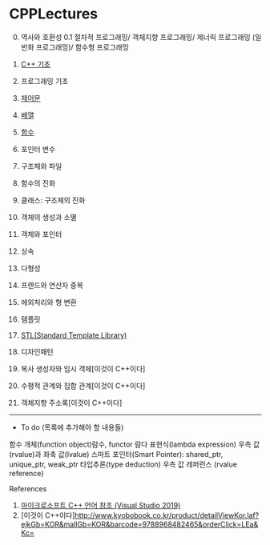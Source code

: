 # CPPLectures

0. 역사와 호환성
0.1 절차적 프로그래밍/ 객체지향 프로그래밍/ 제너릭 프로그래밍 (일반화 프로그래밍)/ 함수형 프로그래밍
1. [C++ 기초](https://github.com/geunkim/CPPLectures/blob/master/C++기초)
2. 프로그래밍 기초
3. [제어문](https://github.com/geunkim/CPPLectures/tree/master/Control)
4. [배열](https://github.com/geunkim/CPPLectures/tree/master/Array)
5. [함수](https://github.com/geunkim/CPPLectures/tree/master/function)
6. 포인터 변수 
6. 구조체와 파일
7. 함수의 진화
8. 클래스: 구조체의 진화
9. 객체의 생성과 소멸 

9. 객체와 포인터
10. 상속
11. 다형성
12. 프렌드와 연산자 중복
13. 에외처리와 형 변환
14. 템플릿
15. [STL(Standard Template Library)](https://github.com/geunkim/CPPLectures/tree/master/STL)
16. 디자인패턴
17. 복사 생성자와 임시 객체[이것이 C++이다]
18. 수평적 관계와 집합 관계[이것이 C++이다]
19. 객체지향 주소록[이것이 C++이다]



-------------------------------
* To do (목록에 추가해야 할 내용들)

함수 개체(function object)람수, functor
람다 표현식(lambda expression)
우측 값(rvalue)과 좌축 값(lvalue)
스마트 포인터(Smart Pointer): shared_ptr, unique_ptr, weak_ptr
타입추론(type deduction)
우측 값 레퍼런스 (rvalue reference)


References

1. [마이크로소프트 C++ 언어 참조 (Visual Studio 2019)](https://docs.microsoft.com/ko-kr/cpp/cpp/cpp-language-reference?view=vs-2019)
2. [이것이 C++이다]http://www.kyobobook.co.kr/product/detailViewKor.laf?ejkGb=KOR&mallGb=KOR&barcode=9788968482465&orderClick=LEa&Kc=

